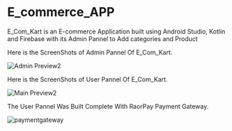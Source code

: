# E_commerce_APP
 E_Com_Kart is an E-commerce Application built using Android Studio, Kotlin and Firebase with its Admin Pannel to Add categories and Product
 
 
 Here is the ScreenShots of Admin Pannel Of E_Com_Kart.
 
 
![Admin Preview2](https://github.com/1234vishalsharma/E_commerce_APP/assets/91680279/76ec849a-9992-4d9e-8567-ed1b0133282c)


 Here is the ScreenShots of User Pannel Of E_Com_Kart.
 
 ![Main Preview2](https://github.com/1234vishalsharma/E_commerce_APP/assets/91680279/b8c3799f-0674-404d-ae9a-b76d7d079351)
 
 The User Pannel Was Built Complete With RaorPay Payment Gateway.
 
 ![paymentgateway](https://github.com/1234vishalsharma/E_commerce_APP/assets/91680279/5d97b35e-4d05-435e-bbd0-f44cbcaca2d8)

